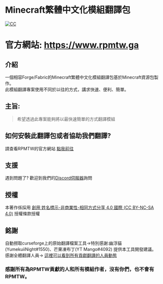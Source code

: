# Minecraft繁體中文化模組翻譯包 
[![CC](https://i.creativecommons.org/l/by-nc-sa/4.0/80x15.png)](https://creativecommons.org/licenses/by-nc-sa/4.0/)  

# 官方網站: https://www.rpmtw.ga   

## 介紹
一個相容Forge/Fabric的Minecraft繁體中文化模組翻譯包基於Minecraft資源包製作。  
此模組翻譯專案使用不同於以往的方式，講求快速、便利、簡單。  
## 主旨: 
> 希望透過此專案能夠將以最快速簡單的方式翻譯模組

## 如何安裝此翻譯包或者協助我們翻譯?  
請查看RPMTW的官方網站 [點我前往](https://www.rpmtw.ga)  

## 支援
遇到問題了? 歡迎到我們的[Discord伺服器](https://discord.gg/5xApZtgV2u)詢問   

## 授權
本著作係採用 [創用 姓名標示-非商業性-相同方式分享 4.0 國際 (CC BY-NC-SA 4.0)](https://creativecommons.org/licenses/by-nc-sa/4.0/deed.zh_TW) 授權條款授權
## 銘謝
自動撈取curseforge上的原始翻譯檔案工具->特別感謝:幽浮貓(YumekuiiNight#1550)、芒果凍布丁(YT Mango#4092) 提供本工具開發建議。   
感謝全體翻譯人員-> [這裡可以看到所有貢獻翻譯的人員動態](https://crowdin.com/project/resourcepack-mod-zhtw/activity_stream)

### 感謝所有為RPMTW貢獻的人和所有模組作者，沒有你們，也不會有RPMTW。
